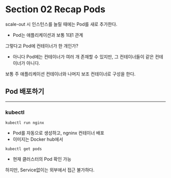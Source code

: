 # Section 02 Recap Pods

scale-out 시 인스턴스를 늘릴 때에는 Pod를 새로 추가한다. 
- Pod는 애플리케이션과 보통 1대1 관계

그렇다고 Pod에 컨테이너가 한 개인가?
- 아니다 Pod에는 컨테이너가 여러 개 존재할 수 있지만, 그 컨테이너들이 같은 컨테이너가 아니다.

보통 주 애플리케이션 컨테이너와 나머지 보조 컨테이너로 구성을 한다.

## Pod 배포하기
***

### kubectl
~~~
kubectl run nginx
~~~
- Pod를 자동으로 생성하고, ngninx 컨테이너 배포
- 이미지는 Docker hub에서

~~~
kubectl get pods
~~~
- 현재 클러스터의 Pod 확인 가능

하지만, Service없이는 외부에서 접근 불가하다.